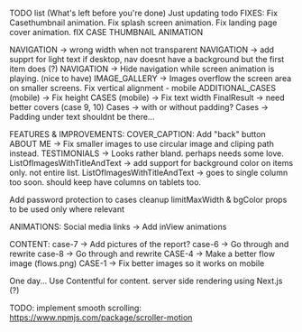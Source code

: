 TODO list (What's left before you're done)
Just updating todo
FIXES:
Fix Casethumbnail animation.
Fix splash screen animation.
Fix landing page cover animation.
fIX CASE THUMBNAIL ANIMATION

NAVIGATION -> wrong width when not transparent
NAVIGATION -> add supprt for light text if desktop, nav doesnt have a background but the first item does (?)
NAVIGATION -> Hide navigation while screen animation is playing. (nice to have)
IMAGE_GALLERY -> Images overflow the screen area on smaller screens.
Fix vertical alignment - mobile
ADDITIONAL_CASES (mobile) -> Fix height
CASES (mobile) -> Fix text width
FinalResult -> need better covers (case 9, 10)
Cases -> with or without padding?
Cases -> Padding under text shouldnt be there...

FEATURES & IMPROVEMENTS:
COVER_CAPTION: Add "back" button
ABOUT ME -> Fix smaller images to use circular image and cliping path instead.
TESTIMONIALS -> Looks rather bland. perhaps needs some love.
ListOfImagesWithTitleAndText -> add support for background color on items only. not entire list.
ListOfImagesWithTitleAndText -> goes to single column too soon. should keep have columns on tablets too.

Add password protection to cases
cleanup limitMaxWidth & bgColor props to be used only where relevant

ANIMATIONS:
Social media links -> Add inView animations

CONTENT:
case-7 -> Add pictures of the report?
case-6 -> Go through and rewrite
case-8 -> Go through and rewrite
CASE-4 -> Make a better flow image (flows.png)
CASE-1 -> Fix better images so it works on mobile

One day...
Use Contentful for content.
server side rendering using Next.js (?)

TODO: implement smooth scrolling:
https://www.npmjs.com/package/scroller-motion
